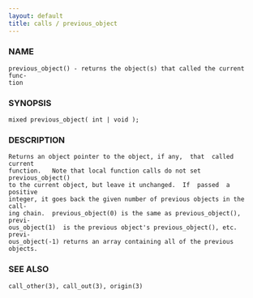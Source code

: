 ```yaml
---
layout: default
title: calls / previous_object
---
```


### NAME

    previous_object() - returns the object(s) that called the current func‐
    tion


### SYNOPSIS

    mixed previous_object( int | void );


### DESCRIPTION

    Returns an object pointer to the object, if any,  that  called  current
    function.   Note that local function calls do not set previous_object()
    to the current object, but leave it unchanged.  If  passed  a  positive
    integer, it goes back the given number of previous objects in the call‐
    ing chain.  previous_object(0) is the same as previous_object(), previ‐
    ous_object(1)  is the previous object's previous_object(), etc.  previ‐
    ous_object(-1) returns an array containing all of the previous objects.


### SEE ALSO

    call_other(3), call_out(3), origin(3)
